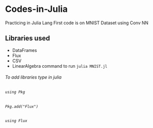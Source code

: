 # Codes-in-Julia
Practicing in Julia Lang 
First code is on MNIST Dataset using Conv NN

## Libraries used
* DataFrames
* Flux
* CSV
* LinearAlgebra
command to run
`julia MNIST.jl`
###### To add libraries type in julia
###### `using Pkg`
###### `Pkg.add("Flux")`
###### `using Flux`
